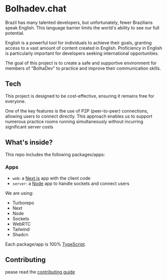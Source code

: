 # Bolhadev.chat

Brazil has many talented developers, but unfortunately, fewer Brazilians speak English. This language barrier limits the world's ability to see our full potential.

English is a powerful tool for individuals to achieve their goals, granting access to a vast amount of content created in English. Proficiency in English is particularly important for developers seeking international opportunities.

The goal of this project is to create a safe and supportive environment for members of "BolhaDev" to practice and improve their communication skills.

## Tech

This project is designed to be cost-effective, ensuring it remains free for everyone.

One of the key features is the use of P2P (peer-to-peer) connections, allowing users to connect directly. This approach enables us to support numerous practice rooms running simultaneously without incurring significant server costs

## What's inside?

This repo includes the following packages/apps:

### Apps

- `web`: a [Next.js](https://nextjs.org/) app with the client code
- `server`: a [Node](https://nodejs.org/en) app to handle sockets and connect users

We are using:

- Turborepo
- Next
- Node
- Sockets
- WebRTC
- Tailwind
- Shadcn

Each package/app is 100% [TypeScript](https://www.typescriptlang.org/).

## Contributing

pease read the [contributing guide](https://github.com/brunocroh/bolhadev.chat/blob/main/README.md)
